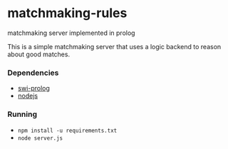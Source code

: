 # matchmaking-rules
matchmaking server implemented in prolog

This is a simple matchmaking server that uses a logic backend to reason about good matches.

### Dependencies

- [swi-prolog](http://www.swi-prolog.org/)
- [nodejs](https://nodejs.org/en/)

### Running
- `npm install -u requirements.txt`
- `node server.js`
